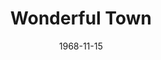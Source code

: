 ---
title: Wonderful Town
date: 1968-11-15
closing_date: 1968-11-23
layout: productions
featured_image: 
image_caption:
image_credit:
playbill:
category:
Theatre: Theatre Jacksonville
Venue: Little Theatre
cast:
  Guide: Conrad Peterson
  Tourist: 
    - Ellinor Black
    - June Cope
    - Judith Desane
    - Alison Hester
    - Jeanne Lee
    - Vivienne Winemiller
  Appopolous: John Walker
  Lonigan: James Raney
  Helene: Donna Ryder
  The Wreck: Robert Hilgenberg
  Violet: Lyn Ewin
  Valenti: Ben Futrell
  Boy: 
    - Jeffrey Fancek
    - Eric Jones
  Eileen: Nita James
  Ruth: Nancy Kaye
  A Strange Man: Marc Hollingsworth
  First Drunk: Mike Ryan
  Second Drunk: Lauren Murray
  Street Vendor: Ham Waddell
  Robert Baker: Tom Nehl
  Assistant Editor: 
    - June Cope
    - Eddie Dyal
  Mrs. Wade: Mary Coyle
  Frank Lippincott: Douglas Thomas
  Chick Clark: Conrad Peterson
  Shore Patrolman: Joseph Morgan
  Admiral: 
    - Robert Conine
    - Eddie Dyal
    - Marc Hollingsworth
    - Leon Parsley
    - Mike Ryan
    - Fernando Velandia
  Policeman: 
    - Robert Conine
    - Eddie Dyal
    - Joseph Morgan
    - Mike Ryan
  Ruth's Escort: Leon Parsley
  New Tenant: Jeanne Lee
  Village Vortex Dancer: 
    - Robert Conine
    - Fay Griffin
  Greenwich Villager: 
    - Maria Alarcon
    - Ellinor Black
    - Robert Conine
    - June Cope
    - Judith Desane
    - Eddie Dyal
    - Fay Griffin
    - Alison Hester
    - Marc Hollingsworth
    - Jeanne Lee
    - Harriet Miltenberg
    - Joseph Morgan
    - Leon Parsley
    - Mike Ryan
    - Dea Shuh
    - Fernando Velandia
    - Vivienne Winemiller
crew:
  Director: Robert Knowles
  Choreographer: Robert Conine
  Production Designer: 
    - Phil Fitzpatrick
    - Ham Waddell
  Musical Director: Rosalind McCall
  Stage Manager: Marshall Grauer
  Assistant Stage Manager: Al Gimbel
  Lighting: Peggy Miller
  Follow Spot: Frank Berman
  Special Effects: Joseph Allison
  Sound: Harriet Miltenberg
  Properties: 
    - Katie Raven
    - Mary Ellen Calhoun
    - Norma Patrick
    - Suzanne Lanier
    - Lillian Raven
  Set Construction: 
    - Joseph Allison
    - Phyllis Waddell
    - Debbie Dunn
    - Wayne Wafford
    - Suzanne Lanier
    - Katie Raven
    - Gladys Dale
    - Conrad Peterson
    - Michael Ryan
    - Mary Ellen Calhoun
    - Dora Morris
    - Becky Williams
    - Pat Eisen
    - Helen Zaret
    - Cynthia Arnold
    - Lillian Raven
  Stage Crew: 
    - Ray Navorre
    - Lauren Murray
    - Sid Backer
    - David Whitfield
    - Wayne Wafford
    - Mary Ellen Calhoun
    - Suzanne Lanier
    - Debbie Dunn
    - Lois Navarre
    - Jane Gimbel
  Costumes: 
    - Betty Tucker
    - Johnnie Schofield
  Make-up: 
    - John Walker
    - Estelle Bitler
    - Dora Morris
    - Eddie Dyal
  Publicity: Lois Navarre

understudies:

orchestra:
  Organ: Rosalind McCall
  Piano: Edward Richard
  Percussion: James Glenn
external_links:
---